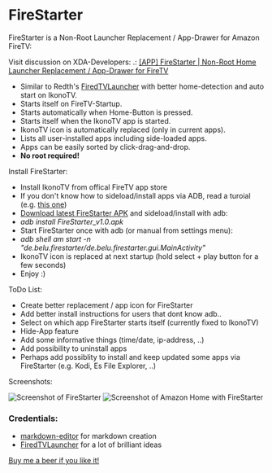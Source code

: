 # FireStarter

FireStarter is a Non-Root Launcher Replacement / App-Drawer for Amazon FireTV:

Visit discussion on XDA-Developers: 
.: [[APP] FireStarter | Non-Root Home Launcher Replacement / App-Drawer for FireTV](http://forum.xda-developers.com/fire-tv/themes-apps/app-root-home-launcher-replacement-app-t3118135)

 * Similar to Redth's <a href="https://github.com/Redth/FiredTVLauncher" target="_blank">FiredTVLauncher</a> with better home-detection and auto start on IkonoTV.
 * Starts itself on FireTV-Startup.
 * Starts automatically when Home-Button is pressed.
 * Starts itself when the IkonoTV app is started.
 * IkonoTV icon is automatically replaced (only in current apps).
 * Lists all user-installed apps including side-loaded apps.
 * Apps can be easily sorted by click-drag-and-drop.
 * **No root required!**

Install FireStarter:

 * Install IkonoTV from offical FireTV app store
 * If you don't know how to sideload/install apps via ADB, read a turoial (e.g. <a href="http://www.howtogeek.com/216386/how-to-sideload-android-apps-onto-your-amazon-fire-tv-and-fire-tv-stick/" target="_blank">this one</a>)
 * <a href="https://github.com/sphinx02/FireStarter/releases" target="_blank">Download latest FireStarter APK</a> and sideload/install with adb: 
 * _adb install FireStarter_v1.0.apk_
 * Start FireStarter once with adb (or manual from settings menu): 
 * _adb shell am start -n "de.belu.firestarter/de.belu.firestarter.gui.MainActivity"_
 * IkonoTV icon is replaced at next startup (hold select + play button for a few seconds)
 * Enjoy :)

ToDo List:
 * Create better replacement / app icon for FireStarter
 * Add better install instructions for users that dont know adb..
 * Select on which app FireStarter starts itself (currently fixed to IkonoTV)
 * Hide-App feature
 * Add some informative things (time/date, ip-address, ..)
 * Add possibility to uninstall apps
 * Perhaps add possiblity to install and keep updated some apps via FireStarter (e.g. Kodi, Es File Explorer, ..)

Screenshots:

![Screenshot of FireStarter](https://raw.githubusercontent.com/sphinx02/FireStarter/master/firestarter_screenshot_01.png "Screenshot of FireStarter")
![Screenshot of Amazon Home with FireStarter](https://raw.githubusercontent.com/sphinx02/FireStarter/master/firestarter_screenshot_02.png "Screenshot of Amazon Home with FireStarter")

### Credentials:

 * [markdown-editor](https://jbt.github.io/markdown-editor/) for markdown creation
 * [FiredTVLauncher](https://github.com/Redth/FiredTVLauncher) for a lot of brilliant ideas
 
 
<a href="https://www.paypal.com/cgi-bin/webscr?cmd=_s-xclick&hosted_button_id=KKQ6VU34YGKYS" target="_blank">Buy me a beer if you like it!</a>
